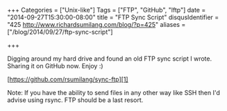 +++
Categories = ["Unix-like"]
Tags = ["FTP", "GitHub", "lftp"]
date = "2014-09-27T15:30:00-08:00"
title = "FTP Sync Script"
disqusIdentifier = "425 http://www.richardsumilang.com/blog/?p=425"
aliases = ["/blog/2014/09/27/ftp-sync-script"]

+++

Digging around my hard drive and found an old FTP sync script I wrote. Sharing
it on GitHub now. Enjoy :)

[https://github.com/rsumilang/sync-ftp][1]

Note: If you have the ability to send files in any other way like SSH then I'd
advise using rsync. FTP should be a last resort.

[1]: https://github.com/rsumilang/sync-ftp "ftp sync script"
